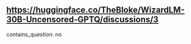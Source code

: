## https://huggingface.co/TheBloke/WizardLM-30B-Uncensored-GPTQ/discussions/3

contains_question: no